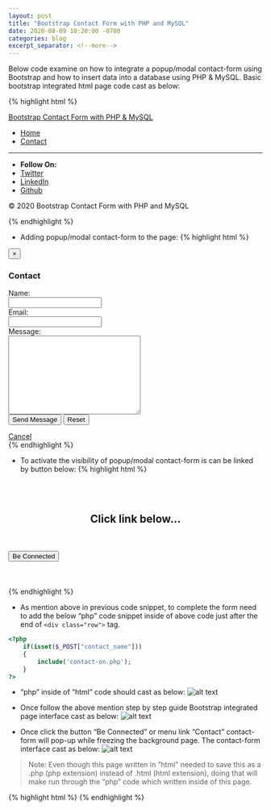 ```yaml
---
layout: post
title: "Bootstrap Contact Form with PHP and MySQL"
date: 2020-08-09 10:20:00 -0700
categories: blog
excerpt_separator: <!--more-->
---
```

Below code examine on how to integrate a popup/modal contact-form using Bootstrap and how to insert data into a database using PHP & MySQL. <!--more-->Basic bootstrap integrated html page code cast as below:

{% highlight html %}
<!DOCTYPE html>
<html lang="en">
<head>
	<meta charset="utf-8">
	<title>Bootstrap, PHP and MySQL</title>
	<!-- Mobile Specific Meta -->
	<meta name="viewport" content="width=device-width, initial-scale=1, maximum-scale=1">
	<!-- Stylesheets -->
	<link rel="stylesheet" href="css/bootstrap.css" />
	<link rel="stylesheet" href="css/bootstrap-responsive.css" />
	<link rel="stylesheet" href="css/custom.css" />
</head>
<body>	 
	<!-- Navbar -->
	<div class="navbar navbar-inverse navbar-fixed-top">
		<div class="navbar-inner">
			<div class="container">
				<a href="index.php" class="brand">Bootstrap Contact Form with PHP & MySQL</a>
				<a data-toggle="collapse" data-target=".nav-collapse" class="btn btn-navbar">
					<span class="icon-bar"></span>
					<span class="icon-bar"></span>
					<span class="icon-bar"></span>
				</a>
				<div class="collapse nav-collapse">			
					<ul class="nav pull-right">
						<li class="active"><a href="index.php">Home</a></li>
						<li><a href="" data-toggle="modal" data-target="#modal-contact-form">Contact</a></li>
					</ul>
				</div>
			</div>
		</div>
	</div> <!-- End Navbar -->
	<!-- Footer -->
	<hr />
	<ul class="inline text-center">
		<li><strong>Follow On:</strong></li>
		<li><a href="">Twitter</a></li>
		<li><a href="">LinkedIn</a></li>
		<li><a href="">Github</a></li>
	</ul>	
	<p class="text-center muted">&copy; 2020 Bootstrap Contact Form with PHP and MySQL</p>
	<!-- End Footer -->
	<!-- JavaScript -->
	<script src="js/jquery.js"></script>
	<script src="js/bootstrap.js"></script>
	<!-- End JavaScript -->
</body>
</html>
{% endhighlight %}

- Adding popup/modal contact-form to the page:
{% highlight html %}
<section>
	<!-- Modal Contact Form -->
	<div class="modal hide fade" id="modal-contact-form">
		<div class="modal-header">
			<button class="close" data-dismiss="modal">&times;</button>
			<h3>Contact</h3>
		</div>		
		<div class="modal-body">
			<form class="form-horizontal" id="formID" action="" method="POST">
				<div class="control-group">
					<label for="contact_name" class="control-label">Name:</label>					
					<div class="controls">
						<input type="text" required id="contact_name" name="contact_name"/>
					</div>
				</div>
				<div class="control-group">
					<label for="contact_email" class="control-label">Email:</label>					
					<div class="controls">
						<input type="email" required id="contact_email" name="contact_email"/>
					</div>
				</div>
				<div class="control-group">
					<label for="contact_message" class="control-label">Message:</label>				
					<div class="controls">
						<textarea required id="contact_message" name="contact_message" cols="30" rows="10"></textarea>
					</div>
				</div>				
				<div class="control-group">
					<div class="controls">
						<input type="submit" class="btn btn-info" value="Send Message" />
						<input type="reset" class="btn" value="Reset" />
					</div>
				</div>
			</form>
		</div>		
		<div class="modal-footer">
			<a href="" data-dismiss="modal" class="btn">Cancel</a>
		</div>
	</div> <!-- End Modal Contact Form -->
</section>
{% endhighlight %}

- To activate the visibility of popup/modal contact-form is can be linked by button below:
{% highlight html %}
<section>
	<div class="container">
		<div class="row">
			<br /><br />
				<h1 style="text-align:center">Click link below...</h1>
			<br /><br />
				<button type="button" class="btn btn-info btn-lg btn-block" data-toggle="modal" data-target="#modal-contact-form">Be Connected</button>
			<br /><br /><br /><br />
		</div>
	</div>
</section>
{% endhighlight %}

- As mention above in previous code snippet, to complete the form need to add the below “php” code snippet inside of above code just after the end of `<div class="row">` tag.
``` php
<?php
	if(isset($_POST["contact_name"])) 
	{
		include('contact-on.php');
	}
?>
```

- “php” inside of “html” code should cast as below:
![alt text](https://i.imgur.com/mwRV211.png)

- Once follow the above mention step by step guide Bootstrap integrated page interface cast as below:
![alt text](https://i.imgur.com/KYSbGHB.png)

- Once click the button “Be Connected” or menu link “Contact” contact-form will pop-up while freezing the background page. The contact-form interface cast as below:
![alt text](https://i.imgur.com/hxUiGaS.png)

> Note: Even though this page written in “html” needed to save this as a .php (php extension) instead of .html (html extension), doing that will make run through the “php” code which written inside of this page.

{% highlight html %}
{% endhighlight %}

